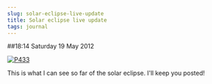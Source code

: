 ```yaml
---
slug: solar-eclipse-live-update
title: Solar eclipse live update
tags: journal
---
```


##18:14 Saturday 19 May 2012

[![P433](http://getfile9.posterous.com/getfile/files.posterous.com/thunderrabbit/JngpjIAvzGpBsjjdcArJsFEAnJDytqlxFHBIHuquHiEptsovloxxpsHwnGtk/p433.jpg.scaled500.jpg)](http://getfile2.posterous.com/getfile/files.posterous.com/thunderrabbit/JngpjIAvzGpBsjjdcArJsFEAnJDytqlxFHBIHuquHiEptsovloxxpsHwnGtk/p433.jpg.scaled1000.jpg)

This is what I can see so far of the solar eclipse.  I'll keep you posted!
